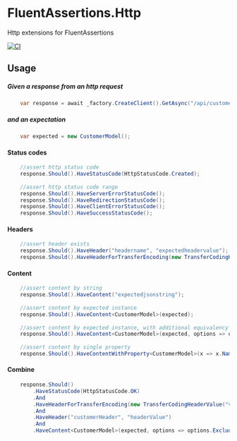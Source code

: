 # FluentAssertions.Http
Http extensions for FluentAssertions

[![CI](https://github.com/balanikas/FluentAssertions.Http/actions/workflows/dotnet.yml/badge.svg)](https://github.com/balanikas/FluentAssertions.Http/actions/workflows/dotnet.yml)

## Usage

##### Given a response from an http request
```csharp    
    var response = await _factory.CreateClient().GetAsync("/api/customers");
```    
##### and an expectation
```csharp
    var expected = new CustomerModel();
```
#### Status codes 
```csharp
    //assert http status code
    response.Should().HaveStatusCode(HttpStatusCode.Created);
    
    //assert http status code range
    response.Should().HaveServerErrorStatusCode();
    response.Should().HaveRedirectionStatusCode();
    response.Should().HaveClientErrorStatusCode();
    response.Should().HaveSuccessStatusCode();
```
#### Headers
```csharp
    //assert header exists
    response.Should().HaveHeader("headername", "expectedheadervalue");
    response.Should().HaveHeaderForTransferEncoding(new TransferCodingHeaderValue("value"));
```    
#### Content
```csharp
    //assert content by string
    response.Should().HaveContent("expectedjsonstring");
    
    //assert content by expected instance
    response.Should().HaveContent<CustomerModel>(expected);
    
    //assert content by expected instance, with additional equivalency options.
    response.Should().HaveContent<CustomerModel>(expected, options => options.Excluding(x => x.Id));
    
    //assert content by single property
    response.Should().HaveContentWithProperty<CustomerModel>(x => x.Name, "expectedname");
```
#### Combine
```csharp
    response.Should()
        .HaveStatusCode(HttpStatusCode.OK)
        .And
        .HaveHeaderForTransferEncoding(new TransferCodingHeaderValue("value"))
        .And
        .HaveHeader("customerHeader", "headerValue")
        .And
        .HaveContent<CustomerModel>(expected, options => options.Excluding(x => x.Id));
```
